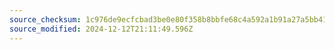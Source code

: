 ```yaml
---
source_checksum: 1c976de9ecfcbad3be0e80f358b8bbfe68c4a592a1b91a27a5bb411e195555f2
source_modified: 2024-12-12T21:11:49.596Z
---
```


